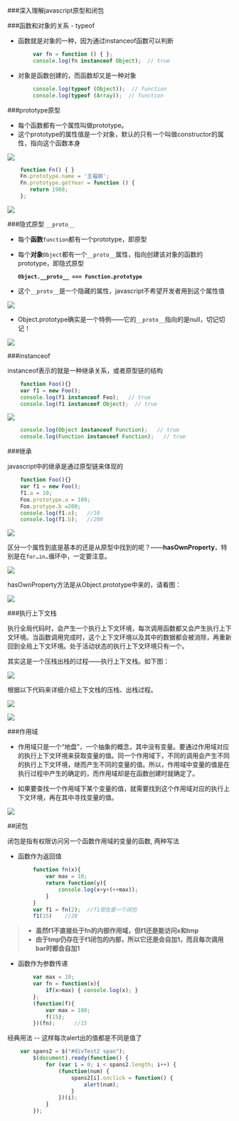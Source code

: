 ###深入理解javascript原型和闭包

###函数和对象的关系  - typeof

- 函数就是对象的一种，因为通过instanceof函数可以判断
```javascript
		var fn = function () { };
		console.log(fn instanceof Object);  // true
```
- 对象是函数创建的，而函数却又是一种对象
```javascript
		console.log(typeof (Object));  // function
		console.log(typeof (Array));  // function
```
###prototype原型

- 每个函数都有一个属性叫做prototype。
- 这个prototype的属性值是一个对象，默认的只有一个叫做constructor的属性，指向这个函数本身

![](http://i.imgur.com/DsTB7IF.png)
```javascript
    function Fn() { }
    Fn.prototype.name = '王福朋';
    Fn.prototype.getYear = function () {
       return 1988;
    };
```
![](http://i.imgur.com/JRZSbZt.png)

###隐式原型  `__proto__`

- 每个**函数**`function`都有一个prototype，即原型
- 每个**对象**`Object`都有一个`__proto__`属性，指向创建该对象的函数的prototype，即隐式原型

	**`Object.__proto__ === Function.prototype`**

- 这个`__proto__`是一个隐藏的属性，javascript不希望开发者用到这个属性值

![](http://i.imgur.com/4He2nkD.png)

- Object.prototype确实是一个特例——它的`__proto__`指向的是null，切记切记！

![](http://i.imgur.com/G5COZpv.png)


###instanceof

instanceof表示的就是一种继承关系，或者原型链的结构
```javascript
	function Foo(){}
	var f1 = new Foo();
	console.log(f1 instanceof Foo);   // true
	console.log(f1 instanceof Object);  // true
```
![](http://i.imgur.com/WRHuZyi.png)
```javascript
    console.log(Object instanceof Function);   // true
	console.log(Function instanceof Function);   // true
```
###继承

javascript中的继承是通过原型链来体现的
```javascript
    function Foo(){}
	var f1 = new Foo();
	f1.a = 10;
	Foo.prototype.a = 100;
	Foo.protype.b =200;
	console.log(f1.a);   //10
	console.log(f1.b);   //200
```
![](http://i.imgur.com/9PBjupZ.png)

区分一个属性到底是基本的还是从原型中找到的呢？——**hasOwnProperty**，特别是在`for…in…`循环中，一定要注意。

![](http://i.imgur.com/Lxbj54V.png)

hasOwnProperty方法是从Object.prototype中来的，请看图：

![](http://i.imgur.com/apwRAay.png)

###执行上下文栈

执行全局代码时，会产生一个执行上下文环境，每次调用函数都又会产生执行上下文环境。当函数调用完成时，这个上下文环境以及其中的数据都会被消除，再重新回到全局上下文环境。处于活动状态的执行上下文环境只有一个。

其实这是一个压栈出栈的过程——执行上下文栈。如下图：

![](http://i.imgur.com/49NP4IJ.png)

根据以下代码来详细介绍上下文栈的压栈、出栈过程。

![](http://i.imgur.com/79BWAD3.png)

![](http://i.imgur.com/rq3tsJa.png)

###作用域

- 作用域只是一个“地盘”，一个抽象的概念，其中没有变量。要通过作用域对应的执行上下文环境来获取变量的值。同一个作用域下，不同的调用会产生不同的执行上下文环境，继而产生不同的变量的值。所以，作用域中变量的值是在执行过程中产生的确定的，而作用域却是在函数创建时就确定了。

- 如果要查找一个作用域下某个变量的值，就需要找到这个作用域对应的执行上下文环境，再在其中寻找变量的值。

![](http://i.imgur.com/oLRL4bm.png)

##闭包

闭包是指有权限访问另一个函数作用域的变量的函数, 两种写法

- 函数作为返回值
```javascript
		function fn(x){
			var max = 10;
			return function(y){
				console.log(x+y+(++max)); 
			}
		}
		var f1 = fn(2);  //f1现在是一个闭包
		f1(15)    //28
```
> - **虽然f1不直接处于fn的内部作用域，但f1还是能访问x和tmp**
> - **由于tmp仍存在于f1闭包的内部，所以它还是会自加1，而且每次调用bar时都会自加1**

- 函数作为参数传递
```javascript
	    var max = 10;
	    var fn = function(x){
	    	if(x>max) { console.log(x); }
	    };
	    (function(f){
	    	var max = 100;
	    	f(15);
	    })(fn);      //15
```
经典用法 -- 这样每次alert出的值都是不同是值了
```javascript
	var spans2 = $("#divTest2 span");
        $(document).ready(function() {
            for (var i = 0; i < spans2.length; i++) {
                (function(num) {
                    spans2[i].onclick = function() {
                        alert(num);
                    }
                })(i);
            }
        });
```
